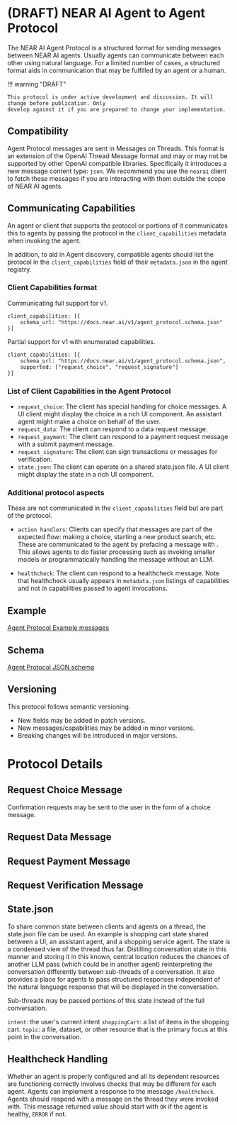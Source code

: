 # (DRAFT) NEAR AI Agent to Agent Protocol

The NEAR AI Agent Protocol is a structured format for sending messages between NEAR AI agents. Usually agents can 
communicate between each other using natural language. For a limited number of cases, a structured format aids in 
communication that may be fulfilled by an agent or a human.

!!! warning "DRAFT"

    This protocol is under active development and discussion. It will change before publication. Only 
    develop against it if you are prepared to change your implementation.


## Compatibility
Agent Protocol messages are sent in Messages on Threads. This format is an extension
of the OpenAI Thread Message format and may or may not be supported by other 
OpenAI compatible libraries. Specifically it introduces a new message content type: `json`. 
We recommend you use the `nearai` client to fetch these messages if you are interacting with them outside the scope of NEAR AI agents.

## Communicating Capabilities
An agent or client that supports the protocol or portions of it communicates this to agents by passing the protocol 
in the `client_capabilities` metadata when invoking the agent. 

In addition, to aid in Agent discovery, compatible agents should list the protocol in the `client_capabilities`
field of their `metadata.json` in the agent registry.

### Client Capabilities format
Communicating full support for v1.
```
client_capabilities: [{
    schema_url: "https://docs.near.ai/v1/agent_protocol.schema.json"
}]
```

Partial support for v1 with enumerated capabilities.
```
client_capabilities: [{
    schema_url: "https://docs.near.ai/v1/agent_protocol.schema.json", 
    supported: ["request_choice", "request_signature"]
}]
```

### List of Client Capabilities in the Agent Protocol
- `request_choice`: The client has special handling for choice messages. 
A UI client might display the choice in a rich UI component. An assistant agent might make a choice on behalf of the user.
- `request_data`: The client can respond to a data request message.
- `request_payment`: The client can respond to a payment request message with a submit payment message.
- `request_signature`: The client can sign transactions or messages for verification.
- `state.json`: The client can operate on a shared state.json file. A UI client might display the state in a rich UI component.

### Additional protocol aspects
These are not communicated in the `client_capabilities` field but are part of the protocol.

 - `action handlers`: Clients can specify that messages are part of the expected flow: making a choice, starting a new product search, etc.
These are communicated to the agent by prefacing a message with <ExpectedAction/>.
This allows agents to do faster processing such as invoking smaller models or programmatically handling the message without an LLM.
 
- `healthcheck`: The client can respond to a healthcheck message. Note that healthcheck usually appears in `metadata.json` listings 
of capabilities and not in capabilities passed to agent invocations.


## Example
[Agent Protocol Example messages](./v1/agent_protocol_example.json)

## Schema
[Agent Protocol JSON schema](./v1/agent_protocol.schema.json)

## Versioning
This protocol follows semantic versioning. 
 * New fields may be added in patch versions.
 * New messages/capabilities may be added in minor versions. 
 * Breaking changes will be introduced in major versions.

# Protocol Details

## Request Choice Message
Confirmation requests may be sent to the user in the form of a choice message.

## Request Data Message

## Request Payment Message

## Request Verification Message

## State.json
To share common state between clients and agents on a thread, the state.json file can be used.
An example is shopping cart state shared between a UI, an assistant agent, and a shopping service agent.
The state is a condensed view of the thread thus far. Distilling conversation state in this manner
and storing it in this known, central location reduces the chances of another LLM pass (which could be in another agent)
reinterpreting the conversation differently between sub-threads of a conversation. It also provides a place for agents to pass structured responses independent of the natural language
response that will be displayed in the conversation.

Sub-threads may be passed portions of this state instead of 
the full conversation.

`intent`: the user's current intent
`shoppingCart`: a list of items in the shopping cart.
`topic`: a file, dataset, or other resource that is the primary focus at this point in the conversation.


## Healthcheck Handling
Whether an agent is properly configured and all its dependent resources are functioning correctly involves checks that may be different for each agent.
Agents can implement a response to the message `/healthcheck`. Agents should respond with a message on the thread they were invoked with. 
This message returned value should start with `OK` if the agent is healthy, `ERROR` if not.